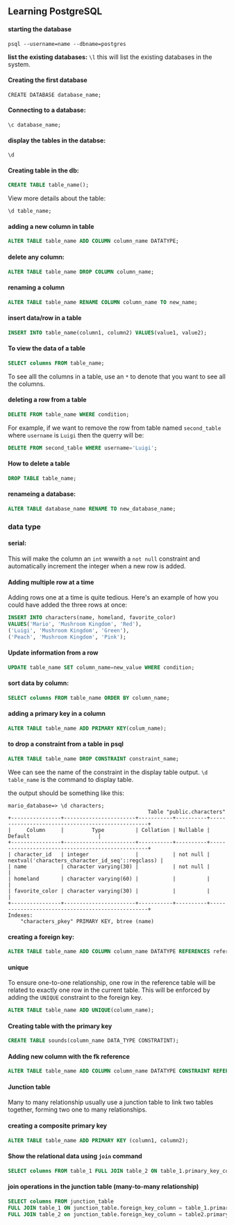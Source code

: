 ## Learning PostgreSQL

#### starting the database

`psql --username=name --dbname=postgres`

**list the existing databases:**
`\l` this will list the existing databases in the system.

#### **Creating the first database**

```
CREATE DATABASE database_name;
```

#### Connecting to a database:

```
\c database_name;
```

#### display the tables in the databse:

```
\d
```

#### Creating table in the db:

```sql
CREATE TABLE table_name();
```

View more details about the table:

```postgresql
\d table_name;
```

#### adding a new column in table

```sql
ALTER TABLE table_name ADD COLUMN column_name DATATYPE;
```

#### delete any column:

```sql
ALTER TABLE table_name DROP COLUMN column_name;
```

#### renaming a column

```sql
ALTER TABLE table_name RENAME COLUMN column_name TO new_name;
```

#### insert data/row in a table

```sql
INSERT INTO table_name(column1, column2) VALUES(value1, value2);
```

#### To view the data of a table

```sql
SELECT columns FROM table_name;
```

To see alll the columns in a table, use an `*` to denote that you want to see all the columns.

#### deleting a row from a table

```sql
DELETE FROM table_name WHERE condition;
```

For example, if we want to remove the row from table named `second_table` where `username` is `Luigi` then the querry will be:

```sql
DELETE FROM second_table WHERE username='Luigi';
```

#### How to delete a table

```sql
DROP TABLE table_name;
```

#### renameing a database:

```sql
ALTER TABLE database_name RENAME TO new_database_name;
```

### data type

#### serial:

This will make the column an `int` wwwith a `not null` constraint and automatically increment the integer when a new row is added.

#### Adding multiple row at a time

Adding rows one at a time is quite tedious. Here's an example of how you could have added the three rows at once:

```sql
INSERT INTO characters(name, homeland, favorite_color)
VALUES('Mario', 'Mushroom Kingdom', 'Red'),
('Luigi', 'Mushroom Kingdom', 'Green'),
('Peach', 'Mushroom Kingdom', 'Pink');
```

#### Update information from a row

```sql
UPDATE table_name SET column_name=new_value WHERE condition;
```

#### sort data by column:

```sql
SELECT columns FROM table_name ORDER BY column_name;
```

#### adding a primary key in a column

```sql
ALTER TABLE table_name ADD PRIMARY KEY(colum_name);
```

#### to drop a constraint from a table in psql

```sql
ALTER TABLE table_name DROP CONSTRAINT constraint_name;
```

Wee can see the name of the constraint in the display table output.
`\d table_name` is the command to display table.

the output should be something like this:

```
mario_database=> \d characters;
                                             Table "public.characters"
+----------------+-----------------------+-----------+----------+--------------------------------------------------+
|     Column     |         Type          | Collation | Nullable |                     Default                      |
+----------------+-----------------------+-----------+----------+--------------------------------------------------+
| character_id   | integer               |           | not null | nextval('characters_character_id_seq'::regclass) |
| name           | character varying(30) |           | not null |                                                  |
| homeland       | character varying(60) |           |          |                                                  |
| favorite_color | character varying(30) |           |          |                                                  |
+----------------+-----------------------+-----------+----------+--------------------------------------------------+
Indexes:
    "characters_pkey" PRIMARY KEY, btree (name)
```

#### creating a foreign key:

```sql
ALTER TABLE table_name ADD COLUMN column_name DATATYPE REFERENCES referece_table_name(reference_column_name);
```
#### unique
To ensure one-to-one relationship, one row in the reference table will be related to exactly one row in the current table. This will be enforced by adding the `UNIQUE` constraint to the foreign key.

```sql
ALTER TABLE table_name ADD UNIQUE(column_name);
```

#### Creating table with the primary key
```sql
CREATE TABLE sounds(column_name DATA_TYPE CONSTRATINT);
```

#### Adding new column with the fk reference
```sql 
ALTER TABLE table_name ADD COLUMN column_name DATATYPE CONSTRAINT REFERENCES referenced_table_name(referenced_column_name);
```
#### Junction table
Many to many relationship usually use a junction table to link two tables together, forming two one to many relationships.

#### creating a composite primary key 
```sql 
ALTER TABLE table_name ADD PRIMARY KEY (column1, column2);
```

#### Show the relational data using `join` command
```sql
SELECT columns FROM table_1 FULL JOIN table_2 ON table_1.primary_key_column = table_2.foreign_key_column;
```

#### join operations in the junction table (many-to-many relationship)
```sql
SELECT columns FROM junction_table
FULL JOIN table_1 ON junction_table.foreign_key_column = table_1.primary_key_column
FULL JOIN table_2 on junction_table.foreign_key_column = table2.primary_key_column;
```
